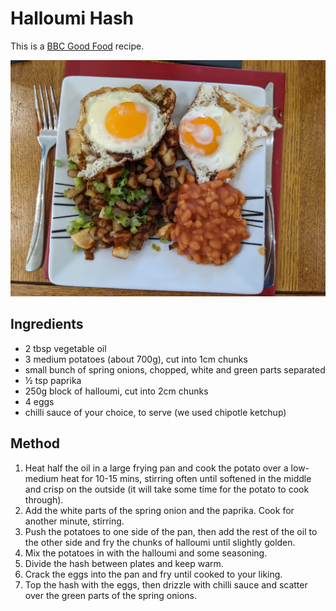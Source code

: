 # Halloumi Hash #

This is a [BBC Good Food](https://www.bbcgoodfood.com/recipes/halloumi-hash) recipe.

![Halloumi Hash with Beans](/public/images/Halloumi-Hash.jpg)

## Ingredients ##

- 2 tbsp vegetable oil
- 3 medium potatoes (about 700g), cut into 1cm chunks
- small bunch of spring onions, chopped, white and green parts separated
- ½ tsp paprika
- 250g block of halloumi, cut into 2cm chunks
- 4 eggs
- chilli sauce of your choice, to serve (we used chipotle ketchup)

## Method ##

1. Heat half the oil in a large frying pan and cook the potato over a low-medium heat for 10-15 mins, stirring often until softened in the middle and crisp on the outside (it will take some time for the potato to cook through).
1. Add the white parts of the spring onion and the paprika. Cook for another minute, stirring.
1. Push the potatoes to one side of the pan, then add the rest of the oil to the other side and fry the chunks of halloumi until slightly golden.
1. Mix the potatoes in with the halloumi and some seasoning.
1. Divide the hash between plates and keep warm.
1. Crack the eggs into the pan and fry until cooked to your liking.
1. Top the hash with the eggs, then drizzle with chilli sauce and scatter over the green parts of the spring onions.
